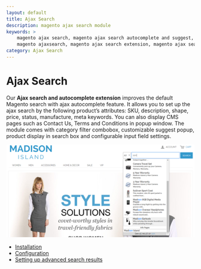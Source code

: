 ```yaml
---
layout: default
title: Ajax Search
description: magento ajax search module
keywords: >
    magento ajax search, magento ajax search autocomplete and suggest,
    magento ajaxsearch, magento ajax search extension, magento ajax search suggest
category: Ajax Search
---
```


# Ajax Search

Our **Ajax search and autocomplete extension** improves the default Magento search with ajax autocomplete feature. It allows you to set up the ajax search by the following product’s attributes: SKU, description, shape, price, status, manufacture, meta keywords. You can also display CMS pages such as Contact Us, Terms and Conditions in popup window. The module comes with category filter combobox, customizable suggest popup, product display in search box and configurable input field settings.

![Improved search box](/images/m1/extensions/ajax-search/main-image.png)

 - [Installation](installation/)
 - [Configuration](configuration/)
 - [Setting up advanced search results](advanced-search/)
